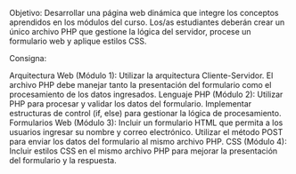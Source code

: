 Objetivo: Desarrollar una página web dinámica que integre los conceptos aprendidos en los módulos del curso. Los/as estudiantes deberán crear un único archivo PHP que gestione la lógica del servidor, procese un formulario web y aplique estilos CSS.

Consigna:

Arquitectura Web (Módulo 1):
Utilizar la arquitectura Cliente-Servidor.
El archivo PHP debe manejar tanto la presentación del formulario como el procesamiento de los datos ingresados.
Lenguaje PHP (Módulo 2):
Utilizar PHP para procesar y validar los datos del formulario.
Implementar estructuras de control (if, else) para gestionar la lógica de procesamiento.
Formularios Web (Módulo 3):
Incluir un formulario HTML que permita a los usuarios ingresar su nombre y correo electrónico.
Utilizar el método POST para enviar los datos del formulario al mismo archivo PHP.
CSS (Módulo 4):
Incluir estilos CSS en el mismo archivo PHP para mejorar la presentación del formulario y la respuesta.

